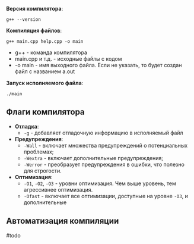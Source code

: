 **Версия компилятора**:
```
g++ --version
```

**Компиляция файлов**:
```
g++ main.cpp help.cpp -o main
```
- g++ - команда компилятора
- main.cpp и т.д. - исходные файлы с кодом
- -o main - имя выходного файла. Если не указать, то будет создан файл с названием a.out

**Запуск исполняемого файла**:
```
./main
```

## Флаги компилятора

- **Отладка**:
	- `-g` - добавляет отладочную информацию в исполняемый файл
- **Предупреждения**:
	- `-Wall` - включает множества предупреждений о потенциальных проблемах;
	- `-Wextra` - включает дополнительные предупреждения;
	- `-Werror` - преобразует предупреждения в ошибки, что полезно для строгости.
- **Оптимизация**:
	- `-O1`, `-O2`, `-O3` - уровни оптимизация. Чем выше уровень, тем агрессивнее оптимизация.
	- `-Ofast` - включает все оптимизации, доступные на уровне `-O3`, и дополнительные

## Автоматизация компиляции

#todo 